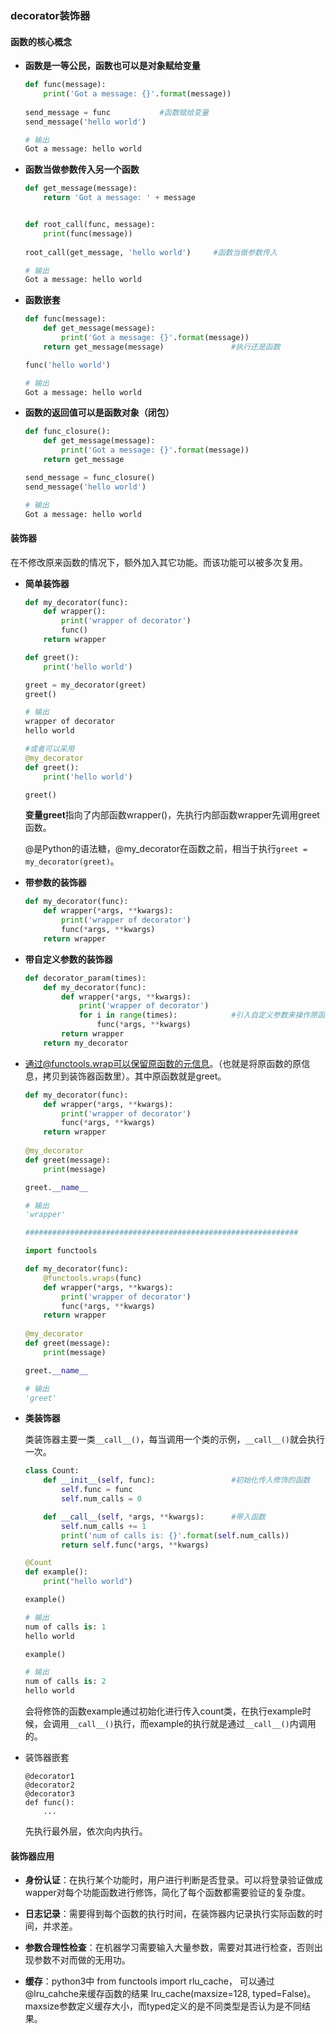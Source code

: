 

### decorator装饰器

#### 函数的核心概念

- **函数是一等公民，函数也可以是对象赋给变量**

  ```python
  def func(message):
      print('Got a message: {}'.format(message))
      
  send_message = func			#函数赋给变量
  send_message('hello world')
  
  # 输出
  Got a message: hello world
  ```

  

- **函数当做参数传入另一个函数**

  ```python
  def get_message(message):
      return 'Got a message: ' + message
  
  
  def root_call(func, message):
      print(func(message))
      
  root_call(get_message, 'hello world')		#函数当做参数传入
  
  # 输出
  Got a message: hello world
  ```



- **函数嵌套**

  ```python
  def func(message):
      def get_message(message):				
          print('Got a message: {}'.format(message))
      return get_message(message)				#执行还是函数
  
  func('hello world')
  
  # 输出
  Got a message: hello world
  ```

  

- **函数的返回值可以是函数对象（闭包）**

  ```python
  def func_closure():
      def get_message(message):
          print('Got a message: {}'.format(message))
      return get_message
  
  send_message = func_closure()
  send_message('hello world')
  
  # 输出
  Got a message: hello world
  ```

  

#### 装饰器

在不修改原来函数的情况下，额外加入其它功能。而该功能可以被多次复用。

- **简单装饰器**

  ```python
  def my_decorator(func):
      def wrapper():
          print('wrapper of decorator')
          func()
      return wrapper
  
  def greet():
      print('hello world')
  
  greet = my_decorator(greet)
  greet()
  
  # 输出
  wrapper of decorator
  hello world
  
  #或者可以采用
  @my_decorator
  def greet():
      print('hello world')
  
  greet()
  ```

  **变量greet**指向了内部函数wrapper()，先执行内部函数wrapper先调用greet函数。

  @是Python的语法糖，@my_decorator在函数之前，相当于执行`greet = my_decorator(greet)`。

- **带参数的装饰器**

  ```python
  def my_decorator(func):
      def wrapper(*args, **kwargs):
          print('wrapper of decorator')		
          func(*args, **kwargs)
      return wrapper
  ```

  

- **带自定义参数的装饰器**

  ```python
  def decorator_param(times):
      def my_decorator(func):
          def wrapper(*args, **kwargs):
              print('wrapper of decorator')
              for i in range(times):			#引入自定义参数来操作原函数
                  func(*args, **kwargs)
          return wrapper
      return my_decorator
  ```

  

- 通过@functools.wrap可以保留原函数的元信息。（也就是将原函数的原信息，拷贝到装饰器函数里）。其中原函数就是greet。

  ```python
  def my_decorator(func):
      def wrapper(*args, **kwargs):
          print('wrapper of decorator')
          func(*args, **kwargs)
      return wrapper
      
  @my_decorator
  def greet(message):
      print(message)
  
  greet.__name__
  
  # 输出
  'wrapper'
  
  #############################################################
  
  import functools
  
  def my_decorator(func):
      @functools.wraps(func)
      def wrapper(*args, **kwargs):
          print('wrapper of decorator')
          func(*args, **kwargs)
      return wrapper
      
  @my_decorator
  def greet(message):
      print(message)
  
  greet.__name__
  
  # 输出
  'greet'
  ```

  

- **类装饰器**

  类装饰器主要一类`__call__()`，每当调用一个类的示例，`__call__()`就会执行一次。

  ```python
  class Count:
      def __init__(self, func):					#初始化传入修饰的函数
          self.func = func
          self.num_calls = 0
  
      def __call__(self, *args, **kwargs):		#带入函数
          self.num_calls += 1
          print('num of calls is: {}'.format(self.num_calls))
          return self.func(*args, **kwargs)
  
  @Count
  def example():
      print("hello world")
  
  example()
  
  # 输出
  num of calls is: 1
  hello world
  
  example()
  
  # 输出
  num of calls is: 2
  hello world
  ```

  会将修饰的函数example通过初始化进行传入count类，在执行example时候，会调用`__call__()`执行，而example的执行就是通过`__call__()`内调用的。

  

- 装饰器嵌套

  ```
  @decorator1
  @decorator2
  @decorator3
  def func():
      ...
  ```

  先执行最外层，依次向内执行。

  

#### 装饰器应用

- **身份认证**：在执行某个功能时，用户进行判断是否登录。可以将登录验证做成wapper对每个功能函数进行修饰，简化了每个函数都需要验证的复杂度。

- **日志记录**：需要得到每个函数的执行时间，在装饰器内记录执行实际函数的时间，并求差。
- **参数合理性检查**：在机器学习需要输入大量参数，需要对其进行检查，否则出现参数不对而做的无用功。
- **缓存**：python3中 from functools import rlu_cache， 可以通过@lru_cahche来缓存函数的结果 lru_cache(maxsize=128, typed=False)。maxsize参数定义缓存大小，而typed定义的是不同类型是否认为是不同结果。


